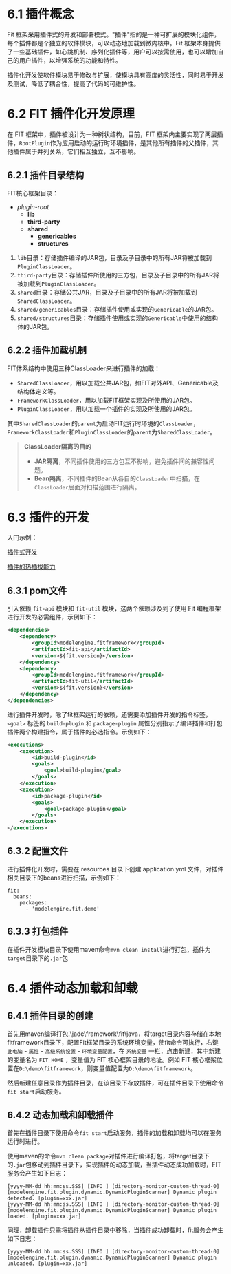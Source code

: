 # 6.1 插件概念

Fit 框架采用插件式的开发和部署模式。"插件"指的是一种可扩展的模块化组件，每个插件都是个独立的软件模块，可以动态地加载到微内核中。Fit 框架本身提供了一些基础插件，如心跳机制、序列化插件等，用户可以按需使用，也可以增加自己的用户插件，以增强系统的功能和特性。

插件化开发使软件模块易于修改与扩展，使模块具有高度的灵活性，同时易于开发及测试，降低了耦合性，提高了代码的可维护性。

# 6.2 FIT 插件化开发原理

在 FIT 框架中，插件被设计为一种树状结构，目前，FIT 框架内主要实现了两层插件，`RootPlugin`作为应用启动的运行时环境插件，是其他所有插件的父插件，其他插件属于并列关系，它们相互独立，互不影响。

## 6.2.1 插件目录结构

FIT核心框架目录：

- *plugin-root*
  - **lib**
  - **third-party**
  - **shared**
    - **genericables**
    - **structures**

1. `lib`目录：存储插件编译的JAR包，目录及子目录中的所有JAR将被加载到`PluginClassLoader`。
2. `third-party`目录：存储插件所使用的三方包，目录及子目录中的所有JAR将被加载到`PluginClassLoader`。
3. `shared`目录：存储公共JAR，目录及子目录中的所有JAR将被加载到`SharedClassLoader`。
4. `shared/genericables`目录：存储插件使用或实现的`Genericable`的JAR包。
5. `shared/structures`目录：存储插件使用或实现的`Genericable`中使用的结构体的JAR包。

## 6.2.2 插件加载机制

FIT体系结构中使用三种ClassLoader来进行插件的加载：

- `SharedClassLoader`，用以加载公共JAR包，如FIT对外API、Genericable及结构体定义等。
- `FrameworkClassLoader`，用以加载FIT框架实现及所使用的JAR包。
- `PluginClassLoader`，用以加载一个插件的实现及所使用的JAR包。

其中`SharedClassLoader`的`parent`为启动FIT运行时环境的`ClassLoader`，`FrameworkClassLoader`和`PluginClassLoader`的`parent`为`SharedClassLoader`。

> **ClassLoader隔离的目的**
>
> - **JAR隔离**，不同插件使用的三方包互不影响，避免插件间的兼容性问题。
> - **Bean隔离**，不同插件的Bean从各自的`ClassLoader`中扫描，在`ClassLoader`层面对扫描范围进行隔离。

# 6.3 插件的开发

入门示例：

[插件式开发](../quick-start-guide/2.%20构建插件式%20Web%20应用.md)

[插件的热插拔能力](../quick-start-guide/3.%20使用插件的热插拔能力.md)

## 6.3.1 pom文件

引入依赖 `fit-api` 模块和 `fit-util` 模块，这两个依赖涉及到了使用 Fit 编程框架进行开发的必需组件，示例如下：

```xml
<dependencies>
    <dependency>
        <groupId>modelengine.fitframework</groupId>
        <artifactId>fit-api</artifactId>
        <version>${fit.version}</version>
    </dependency>
    <dependency>
        <groupId>modelengine.fitframework</groupId>
        <artifactId>fit-util</artifactId>
        <version>${fit.version}</version>
    </dependency>
</dependencies>
```

进行插件开发时，除了fit框架运行的依赖，还需要添加插件开发的指令标签，`<goal>` 标签的 `build-plugin` 和 `package-plugin` 属性分别指示了编译插件和打包插件两个构建指令，属于插件的必选指令。示例如下：

```xml
<executions>
    <execution>
        <id>build-plugin</id>
        <goals>
            <goal>build-plugin</goal>
        </goals>
    </execution>
    <execution>
        <id>package-plugin</id>
        <goals>
            <goal>package-plugin</goal>
        </goals>
    </execution>
</executions>
```

## 6.3.2 配置文件

进行插件化开发时，需要在 resources 目录下创建 application.yml 文件，对插件相关目录下的beans进行扫描，示例如下：

```
fit:
  beans:
    packages:
      - 'modelengine.fit.demo'
```

## 6.3.3 打包插件

在插件开发模块目录下使用maven命令`mvn clean install`进行打包，插件为`target`目录下的`.jar`包

# 6.4 插件动态加载和卸载

## 6.4.1 插件目录的创建

首先用maven编译打包.\jade\framework\fit\java，将target目录内容存储在本地fitframework目录下，配置Fit框架目录的系统环境变量，使fit命令可执行，右键 `此电脑` - `属性` - `高级系统设置` - `环境变量配置`，在 `系统变量` 一栏，点击新建，其中新建的变量名为 `FIT_HOME` ，变量值为 FIT 核心框架目录的地址。例如 FIT 核心框架位置在`D:\demo\fitframework`，则变量值配置为`D:\demo\fitframework`。

然后新建任意目录作为插件目录，在该目录下存放插件，可在插件目录下使用命令`fit start`启动服务。

## 6.4.2 动态加载和卸载插件

首先在插件目录下使用命令`fit start`启动服务，插件的加载和卸载均可以在服务运行时进行。

使用maven的命令`mvn clean package`对插件进行编译打包，将target目录下的`.jar`包移动到插件目录下，实现插件的动态加载，当插件动态成功加载时，FIT服务会产生如下日志：

```
[yyyy-MM-dd hh:mm:ss.SSS] [INFO ] [directory-monitor-custom-thread-0] [modelengine.fit.plugin.dynamic.DynamicPluginScanner] Dynamic plugin detected. [plugin=xxx.jar]
[yyyy-MM-dd hh:mm:ss.SSS] [INFO ] [directory-monitor-custom-thread-0] [modelengine.fit.plugin.dynamic.DynamicPluginScanner] Dynamic plugin loaded. [plugin=xxx.jar]
```

同理，卸载插件只需将插件从插件目录中移除，当插件成功卸载时，fit服务会产生如下日志：

```
[yyyy-MM-dd hh:mm:ss.SSS] [INFO ] [directory-monitor-custom-thread-0] [modelengine.fit.plugin.dynamic.DynamicPluginScanner] Dynamic plugin unloaded. [plugin=xxx.jar]
```
